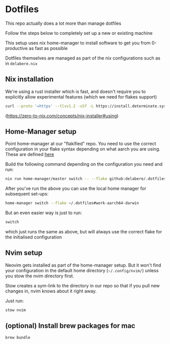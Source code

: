 # Dotfiles
This repo actually does a lot more than manage dotfiles

Follow the steps below to completely set up a new or existing machine


This setup uses nix home-manager to install software to get you from 0-productive as fast as possible

Dotfiles themselves are managed as part of the nix configurations such as in `delabere.nix`

## Nix installation
We're using a rust installer which is fast, and doesn't require you to explicitly allow experimental features (which we need for flakes support)
```sh
curl --proto '=https' --tlsv1.2 -sSf -L https://install.determinate.systems/nix | sh -s -- install
```
(https://zero-to-nix.com/concepts/nix-installer#using)

## Home-Manager setup
Point home-manager at our "flakified" repo. You need to use the correct configuration in your flake syntax depending on what aarch you are using. 
These are defined [here](https://github.com/delabere/.dotfiles/blob/89ff1dcf20294a49e08580f7b323e96d47173cec/flake.nix#L34-L37)

Build the following command depending on the configuration you need and run:
```sh
nix run home-manager/master switch -- --flake github:delabere/.dotfiles#delabere-aarch64-darwin
```

After you've run the above you can use the local home manager for subsequent set-ups:
```sh
home-manager switch --flake ~/.dotfiles#work-aarch64-darwin
```

But an even easier way is just to run:
```sh
switch
```
which just runs the same as above, but will always use the correct flake for the initialised configuration

## Nvim setup
Neovim gets installed as part of the home-manager setup. But it won't find your configuration in the default home directory (`~/.config/nvim/`) unless you stow the nvim directory first.

Stow creates a sym-link to the directory in our repo so that if you pull new changes in, nvim knows about it right away.

Just run:
```sh
stow nvim
``` 

## (optional) Install brew packages for mac
```sh
brew bundle
```
